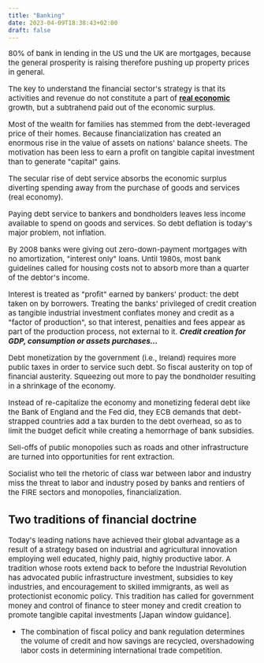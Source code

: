 ```yaml
---
title: "Banking"
date: 2023-04-09T18:38:43+02:00
draft: false
---
```

<span style="font-size:15px;">

80% of bank in lending in the US und the UK are mortgages, because the
general prosperity is raising therefore pushing up property prices in
general.

The key to understand the financial sector's strategy is that its
activities and revenue do not constitute a part of **<u>real
economic</u>** growth, but a subtrahend paid out of the
economic surplus.

Most of the wealth for families has stemmed from the debt-leveraged
price of their homes. Because financialization has created an enormous
rise in the value of assets on nations' balance sheets. The motivation
has been less to earn a profit on tangible capital investment than to
generate "capital" gains.

The secular rise of debt service absorbs the economic surplus diverting
spending away from the purchase of goods and services (real economy).

Paying debt service to bankers and bondholders leaves less income
available to spend on goods and services. So debt deflation is today's
major problem, not inflation.

By 2008 banks were giving out zero-down-payment mortgages with no
amortization, "interest only" loans. Until 1980s, most bank guidelines
called for housing costs not to absorb more than a quarter of the
debtor's income.

Interest is treated as "profit" earned by bankers' product: the debt
taken on by borrowers. Treating the banks' privileged of credit creation
as tangible industrial investment conflates money and credit as a
"factor of production", so that interest, penalties and fees appear as
part of the production process, not external to it. ***Credit creation
for GDP, consumption or assets purchases...***

Debt monetization by the government (i.e., Ireland) requires more public
taxes in order to service such debt. So fiscal austerity on top of
financial austerity. Squeezing out more to pay the bondholder resulting
in a shrinkage of the economy.

Instead of re-capitalize the economy and monetizing federal debt like
the Bank of England and the Fed did, they ECB demands that debt-strapped
countries add a tax burden to the debt overhead, so as to limit the
budget deficit while creating a hemorrhage of bank subsidies.

Sell-offs of public monopolies such as roads and other infrastructure
are turned into opportunities for rent extraction.

Socialist who tell the rhetoric of class war between labor and industry
miss the threat to labor and industry posed by banks and rentiers of the
FIRE sectors and monopolies, financialization.

## Two traditions of financial doctrine 

Today's leading nations have achieved their global advantage as a result
of a strategy based on industrial and agricultural innovation employing
well educated, highly paid, highly productive labor. A tradition whose
roots extend back to before the Industrial Revolution has advocated
public infrastructure investment, subsidies to key industries, and
encouragement to skilled immigrants, as well as protectionist economic
policy. This tradition has called for government money and control of
finance to steer money and credit creation to promote tangible capital
investments \[Japan window guidance\].

-   The combination of fiscal policy and bank regulation determines the
    volume of credit and how savings are recycled, overshadowing labor
    costs in determining international trade competition.

</span>